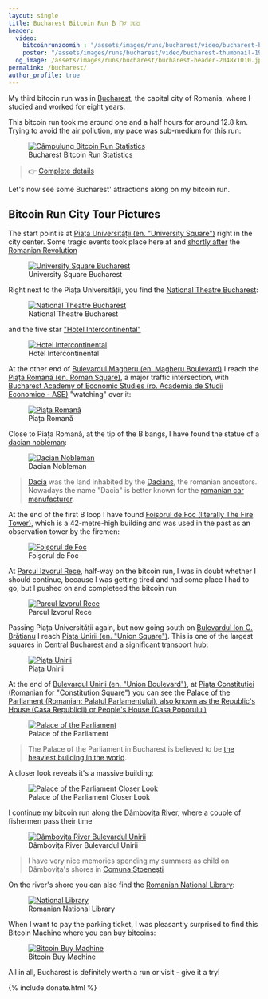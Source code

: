 ```yaml
---
layout: single
title: Bucharest Bitcoin Run ₿ 🏃‍♂️ 🇷🇴
header:
  video:
    bitcoinrunzoomin : "/assets/images/runs/bucharest/video/bucharest-bitcoin-run-zoomin-HD-1080p-medium.m4v"
    poster: "/assets/images/runs/bucharest/video/bucharest-thumbnail-1920x1080-with-zoom-overlay.jpg"
  og_image: /assets/images/runs/bucharest/bucharest-header-2048x1010.jpg
permalink: /bucharest/
author_profile: true
---
```


My third bitcoin run was in [Bucharest](https://en.wikipedia.org/wiki/Bucharest), the capital city of Romania,
 where I studied and worked for eight years.

This bitcoin run took me around one and a half hours for around 12.8 km. Trying to avoid the air pollution, my pace
was sub-medium for this run:

<figure class="image">
  <a href="https://connect.garmin.com/modern/activity/7555265385">
    <img src="/assets/images/runs/bucharest/bucharest-brun-statistics-1200x819.png" alt="Câmpulung Bitcoin Run Statistics">
  </a>
  <figcaption>Bucharest Bitcoin Run Statistics</figcaption>
</figure> 

> 👉 [Complete details](https://connect.garmin.com/modern/activity/7555265385) 

Let's now see some Bucharest' attractions along on my bitcoin run. 
 
## Bitcoin Run City Tour Pictures
 
The start point is at [Piața Universității (en. "University Square")](https://en.wikipedia.org/wiki/University_Square,_Bucharest)
right in the city center. Some tragic events took place here at and [shortly after](https://ro.wikipedia.org/wiki/Golaniada)
 the [Romanian Revolution](https://en.wikipedia.org/wiki/Romanian_Revolution)
 
<figure class="image">
  <a href="/assets/images/runs/bucharest/city/resized/1-1200x592-piata-universitati-with-pin.jpg">
    <img src="/assets/images/runs/bucharest/city/resized/1-1200x592-piata-universitati-with-pin.jpg" alt="University Square Bucharest">
  </a>
  <figcaption>University Square Bucharest</figcaption>
</figure>

Right next to the Piața Universității, you find the [National Theatre Bucharest](https://www.tnb.ro/en):

<figure class="image">
  <a href="/assets/images/runs/bucharest/city/resized/2-1200x900-teatrul-national-with-pin.jpg">
    <img src="/assets/images/runs/bucharest/city/resized/2-1200x900-teatrul-national-with-pin.jpg" alt="National Theatre Bucharest">
  </a>
  <figcaption>National Theatre Bucharest</figcaption>
</figure>

and the five star ["Hotel Intercontinental"](https://en.wikipedia.org/wiki/InterContinental_Bucharest) 

<figure class="image">
  <a href="/assets/images/runs/bucharest/city/resized/3-1200x900-hotel-intercontinental-with-pin.jpg">
    <img src="/assets/images/runs/bucharest/city/resized/3-1200x900-hotel-intercontinental-with-pin.jpg" alt="Hotel Intercontinental">
  </a>
  <figcaption>Hotel Intercontinental</figcaption>
</figure>

At the other end of [Bulevardul Magheru (en. Magheru Boulevard)](https://en.wikipedia.org/wiki/Bulevardul_Magheru) 
I reach the [Piața Romană (en. Roman Square)](https://en.wikipedia.org/wiki/Pia%C8%9Ba_Roman%C4%83), a major traffic
intersection, with [Bucharest Academy of Economic Studies (ro. Academia de Studii Economice - ASE)](https://en.wikipedia.org/wiki/Bucharest_Academy_of_Economic_Studies)
 "watching" over it:
 
<figure class="image">
  <a href="/assets/images/runs/bucharest/city/resized/4-1200x900-piata-romana-cu-pin.jpg">
    <img src="/assets/images/runs/bucharest/city/resized/4-1200x900-piata-romana-cu-pin.jpg" alt="Piața Romană">
  </a>
  <figcaption>Piața Romană</figcaption>
</figure>

Close to Piața Romană, at the tip of the B bangs, I have found the statue of a [dacian nobleman](https://goo.gl/maps/WnDs1HcjYuu7NPnCA):

<figure class="image">
  <a href="/assets/images/runs/bucharest/city/resized/5-1200x1600-nobil-dac-romana-with-pin.jpg">
    <img src="/assets/images/runs/bucharest/city/resized/5-1200x1600-nobil-dac-romana-with-pin.jpg" alt="Dacian Nobleman">
  </a>
  <figcaption>Dacian Nobleman </figcaption>
</figure>

> [Dacia](https://en.wikipedia.org/wiki/Dacia) was the land inhabited by the [Dacians](https://en.wikipedia.org/wiki/Dacians), 
the romanian ancestors. Nowadays the name "Dacia" is better known for the [romanian car manufacturer](https://en.wikipedia.org/wiki/Automobile_Dacia). 

At the end of the first B loop I have found [Foișorul de Foc (literally The Fire Tower)](https://en.wikipedia.org/wiki/Foi%C8%99orul_de_Foc),
 which is a 42-metre-high building and was used in the past as an observation tower by the firemen:
 
<figure class="image">
  <a href="/assets/images/runs/bucharest/city/resized/6-1200x1600-foisorul-de-foc-with-pin.jpg">
    <img src="/assets/images/runs/bucharest/city/resized/6-1200x1600-foisorul-de-foc-with-pin.jpg" alt="Foișorul de Foc">
  </a>
  <figcaption>Foișorul de Foc</figcaption>
</figure>

At [Parcul Izvorul Rece](https://goo.gl/maps/ZVQzLNUMKioEtNrz9), half-way on the bitcoin run,
 I was in doubt whether I should continue, because I was 
getting tired and had some place I had to go, but I pushed on and completeed the bitcoin run

<figure class="image">
  <a href="/assets/images/runs/bucharest/city/resized/7-1200x900-parcul-izvorul-rece-with-pin.jpg">
    <img src="/assets/images/runs/bucharest/city/resized/7-1200x900-parcul-izvorul-rece-with-pin.jpg" alt="Parcul Izvorul Rece">
  </a>
  <figcaption>Parcul Izvorul Rece</figcaption>
</figure>

Passing Piața Universității again, but now going south on [Bulevardul Ion C. Brătianu](https://ro.wikipedia.org/wiki/Bulevardul_Ion_C._Br%C4%83tianu,_Bucure%C8%99ti)
 I reach [Piața Unirii (en. "Union Square")](https://en.wikipedia.org/wiki/Pia%C8%9Ba_Unirii). This is one of the largest squares
 in Central Bucharest and a significant transport hub:
 
<figure class="image">
  <a href="/assets/images/runs/bucharest/city/resized/8-1200x900-piata-unirii-fantani-with-pin.jpg">
    <img src="/assets/images/runs/bucharest/city/resized/8-1200x900-piata-unirii-fantani-with-pin.jpg" alt="Piața Unirii">
  </a>
  <figcaption>Piața Unirii</figcaption>
</figure>

At the end of [Bulevardul Unirii (en. "Union Boulevard")](https://en.wikipedia.org/wiki/Bulevardul_Unirii),
 at [Piața Constituției (Romanian for "Constitution Square")](https://en.wikipedia.org/wiki/Pia%C8%9Ba_Constitu%C8%9Biei)
 you can see the [Palace of the Parliament (Romanian: Palatul Parlamentului),
 also known as the Republic's House (Casa Republicii) or People's House (Casa Poporului)](https://en.wikipedia.org/wiki/Palace_of_the_Parliament)
 
<figure class="image">
  <a href="/assets/images/runs/bucharest/city/resized/9-1200x900-casa-poporului-with-pin.jpg">
    <img src="/assets/images/runs/bucharest/city/resized/9-1200x900-casa-poporului-with-pin.jpg" alt="Palace of the Parliament">
  </a>
  <figcaption>Palace of the Parliament</figcaption>
</figure>

> The Palace of the Parliament in Bucharest is believed to be
> [the heaviest building in the world](https://www.guinnessworldrecords.com/world-records/heaviest-building/).

A closer look reveals it's a massive building:

<figure class="image">
  <a href="/assets/images/runs/bucharest/city/resized/10-1200x502-casa-poporului-close.jpeg">
    <img src="/assets/images/runs/bucharest/city/resized/10-1200x502-casa-poporului-close.jpeg" alt="Palace of the Parliament Closer Look">
  </a>
  <figcaption>Palace of the Parliament Closer Look</figcaption>
</figure>

I continue my bitcoin run along the [Dâmbovița River](https://en.wikipedia.org/wiki/D%C3%A2mbovi%C8%9Ba_(river)), where
a couple of fishermen pass their time

<figure class="image">
  <a href="/assets/images/runs/bucharest/city/resized/11-1200x900-malu-dambovitei-with-pin.jpg">
    <img src="/assets/images/runs/bucharest/city/resized/11-1200x900-malu-dambovitei-with-pin.jpg" alt="Dâmbovița River Bulevardul Unirii">
  </a>
  <figcaption>Dâmbovița River Bulevardul Unirii</figcaption>
</figure>

> I have very nice memories spending my summers as child on Dâmbovița's shores in [Comuna Stoenești](https://ro.wikipedia.org/wiki/Comuna_Stoene%C8%99ti,_Arge%C8%99)  

On the river's shore you can also find the [Romanian National Library](https://www.cenl.org/library/national-library-of-romania/):

<figure class="image">
  <a href="/assets/images/runs/bucharest/city/resized/12-1200x900-national-library-with-pin.jpeg">
    <img src="/assets/images/runs/bucharest/city/resized/12-1200x900-national-library-with-pin.jpeg" alt="National Library">
  </a>
  <figcaption>Romanian National Library</figcaption>
</figure>

When I want to pay the parking ticket, I was pleasantly surprised to find this Bitcoin Machine where you 
can buy bitcoins:

<figure class="image">
  <a href="/assets/images/runs/bucharest/city/resized/13-1200x1600-bitcoin-automat.jpeg">
    <img src="/assets/images/runs/bucharest/city/resized/13-1200x1600-bitcoin-automat.jpeg" alt="Bitcoin Buy Machine">
  </a>
  <figcaption>Bitcoin Buy Machine</figcaption>
</figure>

All in all, Bucharest is definitely worth a run or visit - give it a try!

{% include donate.html %}  
  
  
